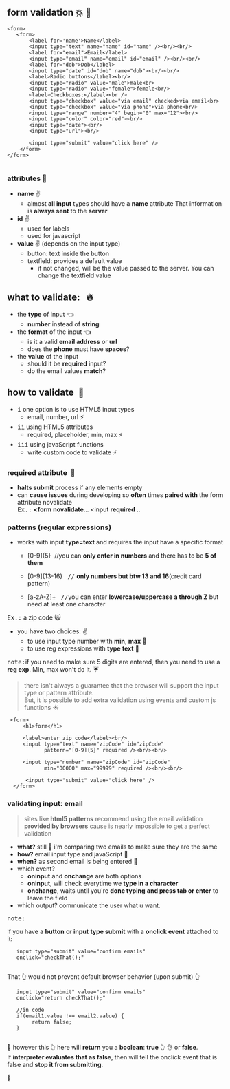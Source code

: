 ## form validation :collision: :punch:

 ```
 <form>
    <form>
        <label for='name'>Name</label>
        <input type="text" name="name" id="name" /><br/><br/>
        <label for="email">Email</label>
        <input type="email" name="email" id="email" /><br/><br/>
        <label for="dob">Dob</label>
        <input type="date" id="dob" name="dob"><br/><br/>
        <label>Radio buttons</label><br/>
        <input type="radio" value="male">male<br>
        <input type="radio" value="female">female<br/>
        <label>Checkboxes:</label><br />
        <input type="checkbox" value="via email" checked>via email<br>
        <input type="checkbox" value="via phone">via phone<br/>
        <input type="range" number="4" begin="0" max="12"><br/>
        <input type="color" color="red"><br/>
        <input type="date"><br/>
        <input type="url"><br/>
        
        <input type="submit" value="click here" />
     </form>
 </form>
 
 
 ```
 
### attributes :shit:
- **name** :v:
    - almost **all input** types should have a **name** attribute
       That information is **always sent** to the **server**
- **id** :v:
    - used for labels
    - used for javascript
- **value** :v:
    (depends on the input type)
    - button: text inside the button
    - textfield: provides a default value
        - if not changed, will be the value passed to
          the server. You can change the textfield value
          
       
       
## what to validate: &nbsp; :fire:
- the **type** of input  :point_left:
    - **number** instead of **string** 
- the **format** of the input :point_left:
    - is it a valid **email address** or **url**
    - does the **phone** must have **spaces**?
- the **value** of the input
    - should it be **required** input?
    - do the email values **match**?
    
## how to validate &nbsp;:musical_note:
- <kbd>i</kbd> one option is to use HTML5 input types
    - email, number, url  :zap:
- <kbd>ii</kbd> using HTML5 attributes     
    - required, placeholder, min, max :zap:
- <kbd>iii</kbd> using javaScript functions
    - write custom code to validate :zap:

### required attribute &nbsp;:ram:
- **halts submit** process if any elements empty
- can **cause issues** during developing so **often** times
  **paired with** the form attribute novalidate   
  <kbd>Ex.:</kbd> **<form novalidate**...  <input **required** ..
    
    
### patterns (regular expressions)
- works with input **type=text** and requires the input
  have a specific format
  - [0-9]{5}   &nbsp;//you can **only enter in numbers** and there
               has to be **5 of them**
  
  - [0-9]{13-16}  &nbsp; <kbd>//</kbd> **only numbers but btw 13 and 16**(credit card pattern)
  
  - [a-zA-Z]+  &nbsp; <kbd>//</kbd>you can enter **lowercase/uppercase a through Z**
                but need at least one character
                
                
<kbd>Ex.:</kbd> a zip code  :scream_cat:
- you have two choices: :v:
    - to use input type number with **min**, **max** :eyes:
    - to use reg expressions with **type** **text** :eyes:

<kbd>note:</kbd>if you need to make sure 5 digits are
     entered, then you need to use a **reg exp**. 
     Min, max won't do it. :umbrella:

> there isn't always a guarantee that the browser will
  support the input type or pattern attribute.    
  But, it is possible to add extra validation using
  events and custom js functions :sunny:
     
```
 <form>
     <h1>form</h1>
     
     <label>enter zip code</label><br/>
     <input type="text" name="zipCode" id="zipCode"
            pattern="[0-9]{5}" required /><br/><br/>
     
     <input type="number" name="zipCode" id="zipCode"
            min="00000" max="99999" required /><br/><br/>
     
      <input type="submit" value="click here" />
  </form>   
```

### validating input: email

> sites like **html5 patterns** recommend using
  the email validation **provided by browsers** cause
  is nearly impossible to get a perfect validation

- **what?** still :frog: i'm comparing two emails to make sure
  they are the same
- **how?** email input type and javaScript :ant:
- **when?** as second email is being entered :ant:
- which event?
    - **oninput** and **onchange** are both options
    - **oninput**, will check everytime we **type in a character**
    - **onchange**, waits until you're **done typing** **and press
      tab or enter** to leave the field
- which output? communicate the user what u want.

<kbd>note:</kbd>

if you have a **button** or **input** **type submit** with
a **onclick event** attached to it:
```
   input type="submit" value="confirm emails"
   onclick="checkThat();"
   
```
That :point_up_2: would not prevent default browser behavior (upon submit) :point_up_2:

```
   input type="submit" value="confirm emails"
   onclick="return checkThat();"
   
   //in code
   if(email1.value !== email2.value) {
        return false;
   }
   
```
:mega: however this :point_up_2: here will **return** you a **boolean**: **true** :point_up_2: :ok_hand:
or **false**.   
If **interpreter evaluates that as false**, then will
tell the onclick event that is false and **stop it from
submitting**.



:100:

